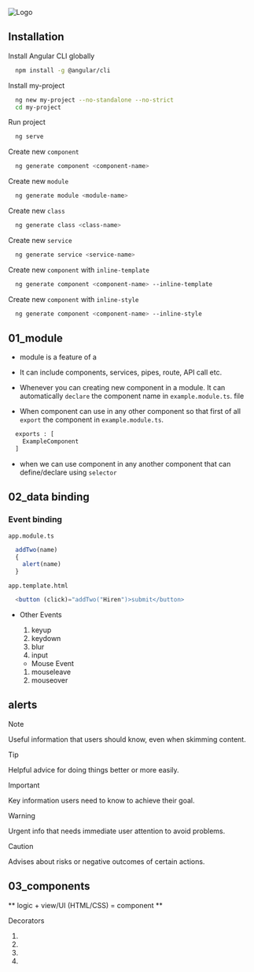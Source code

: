 


![Logo](https://angular.io/assets/images/logos/angular/logo-nav@2x.png)

## Installation

Install Angular CLI globally

```bash
  npm install -g @angular/cli
```

Install my-project

```bash
  ng new my-project --no-standalone --no-strict
  cd my-project
```

Run project

```bash
  ng serve
```

Create new `component`

```bash
  ng generate component <component-name>
```

Create new `module`

```bash
  ng generate module <module-name>
```

Create new `class`

```bash
  ng generate class <class-name>
```

Create new `service`

```bash
  ng generate service <service-name>
```

Create new `component` with `inline-template`

```bash
  ng generate component <component-name> --inline-template
```

Create new `component` with `inline-style`

```bash
  ng generate component <component-name> --inline-style
```

## 01_module

* module is a feature of a 

* It can include components, services, pipes, route, API call etc.

* Whenever you can creating new component in a module. It can automatically `declare` the component name in `example.module.ts`. file 

* When component can use in any other component so that first of all `export` the component in  `example.module.ts`.



```bash
  exports : [
    ExampleComponent
  ]
```

* when we can use component in any another component that can define/declare using  `selector`

## 02_data binding

### Event binding

`app.module.ts`

```javascript
  addTwo(name)
  {
    alert(name)
  }
```
`app.template.html`

```javascript
  <button (click)="addTwo("Hiren")>submit</button>
```

* Other Events
  1. keyup
  1. keydown
  1. blur
  1. input



 
 
  * Mouse Event
   1. mouseleave
   1. mouseover





## alerts


 > [!NOTE]
> Useful information that users should know, even when skimming content.

> [!TIP]
> Helpful advice for doing things better or more easily.

> [!IMPORTANT]
> Key information users need to know to achieve their goal.

> [!WARNING]
> Urgent info that needs immediate user attention to avoid problems.

> [!CAUTION]
> Advises about risks or negative outcomes of certain actions.
## 03_components

** logic + view/UI (HTML/CSS) = component **

Decorators

1.
1.
1.
1.
